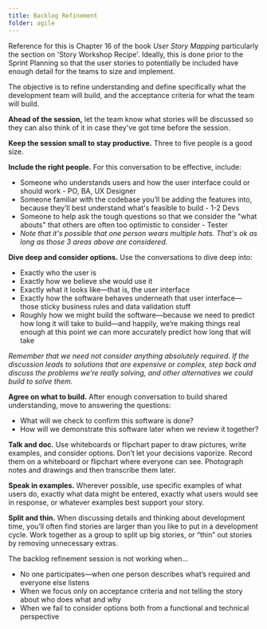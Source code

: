 ```yaml
---
title: Backlog Refinement
folder: agile
---
```


Reference for this is Chapter 16 of the book _User Story Mapping_ particularly the section on 'Story Workshop Recipe'. Ideally, this is done prior to the Sprint Planning so that the user stories to potentially be included have enough detail for the teams to size and implement.


The objective is to refine understanding and define specifically what the development team will build, and the acceptance criteria for what the team will build.

**Ahead of the session,** let the team know what stories will be discussed so they can also think of it in case they've got time before the session.

**Keep the session small to stay productive.** Three to five people is a good size.

**Include the right people.** For this conversation to be effective, include:

* Someone who understands users and how the user interface could or should work - PO, BA, UX Designer
* Someone familiar with the codebase you’ll be adding the features into, because they’ll best understand what's feasible to build - 1-2 Devs
* Someone to help ask the tough questions so that we consider the "what abouts" that others are often too optimistic to consider - Tester
* *Note that it's possible that one person wears multiple hats. That's ok as long as those 3 areas above are considered.*

**Dive deep and consider options.** Use the conversations to dive deep into:

* Exactly who the user is
* Exactly how we believe she would use it
* Exactly what it looks like—that is, the user interface
* Exactly how the software behaves underneath that user interface—those sticky business rules and data validation stuff
* Roughly how we might build the software—because we need to predict how long it will take to build—and happily, we’re making things real enough at this point we can more accurately predict how long that will take

*Remember that we need not consider anything absolutely required. If the discussion leads to solutions that are expensive or complex, step back and discuss the problems we’re really solving, and other alternatives we could build to solve them.*

**Agree on what to build.** After enough conversation to build shared understanding, move to answering the questions:

* What will we check to confirm this software is done?
* How will we demonstrate this software later when we review it together?

**Talk and doc.** Use whiteboards or flipchart paper to draw pictures, write examples, and consider options. Don’t let your decisions vaporize. Record them on a whiteboard or flipchart where everyone can see. Photograph notes and drawings and then transcribe them later.

**Speak in examples.** Wherever possible, use specific examples of what users do, exactly what data might be entered, exactly what users would see in response, or whatever examples best support your story.

**Split and thin.** When discussing details and thinking about development time, you’ll often find stories are larger than you like to put in a development cycle. Work together as a group to split up big stories, or “thin” out stories by removing unnecessary extras.

The backlog refinement session is not working when…

* No one participates—when one person describes what’s required and everyone else listens
* When we focus only on acceptance criteria and not telling the story about who does what and why
* When we fail to consider options both from a functional and technical perspective
